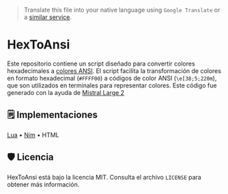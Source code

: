 > Translate this file into your native language using `Google Translate` or a [similar service](https://immersivetranslate.com).

# HexToAnsi

Este repositorio contiene un script diseñado para convertir colores hexadecimales a [colores ANSI](https://en.m.wikipedia.org/wiki/ANSI_escape_code). El script facilita la transformación de colores en formato hexadecimal (`#FFFF00`) a códigos de color ANSI (`\e[38;5;220m`), que son utilizados en terminales para representar colores. Este código fue generado con la ayuda de [Mistral Large 2](https://mistral.ai/)

## 🗒️ Implementaciones

[Lua](src/lua/hex2ansi.lua) • [Nim](src/nim/README.md) • HTML

## 🛡️ Licencia

HexToAnsi está bajo la licencia MIT. Consulta el archivo `LICENSE` para obtener más información.
